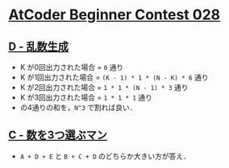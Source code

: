 # [AtCoder Beginner Contest 028](https://atcoder.jp/contests/abc028/tasks)

## [D - 乱数生成](https://atcoder.jp/contests/abc028/tasks/abc028_d)
- K が0回出力された場合 = `0` 通り
- K が1回出力された場合 = `(K - 1) * 1 * (N - K) * 6` 通り
- K が2回出力された場合 = `1 * 1 * (N - 1) * 3` 通り
- K が3回出力された場合 = `1 * 1 * 1` 通り
- の4通りの和を，`N^3` で割れば良い．

## [C - 数を3つ選ぶマン](https://atcoder.jp/contests/abc028/tasks/abc028_c)
- `A + D + E` と `B + C + D` のどちらか大きい方が答え．
